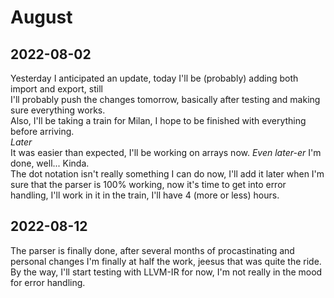 # August

## 2022-08-02

Yesterday I anticipated an update, today I'll be (probably) adding both import and export, still  
I'll probably push the changes tomorrow, basically after testing and making sure everything works.  
Also, I'll be taking a train for Milan, I hope to be finished with everything before arriving.  
*Later*  
It was easier than expected, I'll be working on arrays now.
*Even later-er*
I'm done, well... Kinda.  
The dot notation isn't really something I can do now, I'll add it later when I'm sure that the parser   is 100% working, now it's time to get into error handling, I'll work in it in the train, I'll have 4 (more or less) hours.

## 2022-08-12

The parser is finally done, after several months of procastinating and personal changes I'm finally at half the work, jeesus that was quite the ride.  
By the way, I'll start testing with LLVM-IR for now, I'm not really in the mood for error handling.
